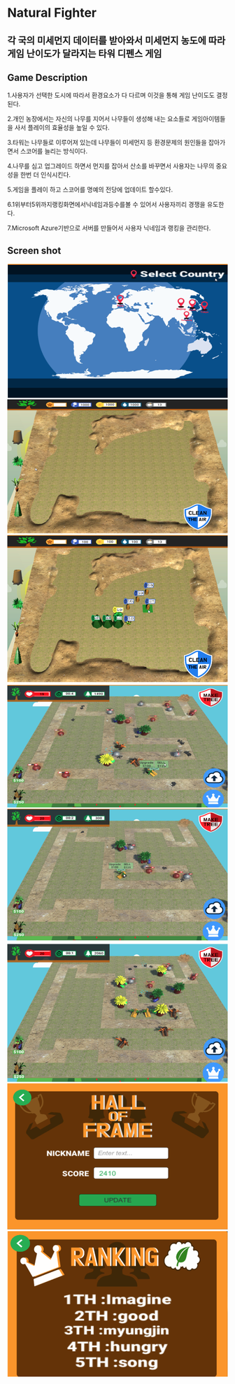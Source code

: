 # Natural Fighter

각 국의 미세먼지 데이터를 받아와서 미세먼지 농도에 따라 게임 난이도가 달라지는 타워 디펜스 게임
----------------------------------------------


## Game Description

1.사용자가 선택한 도시에 따라서 환경요소가 다 다르며 이것을 통해 게임 난이도도 결정된다.

2.개인 농장에서는 자신의 나무를 지어서 나무들이 생성해 내는 요소들로 게임아이템들을 사서 플레이의 효율성을 높일 수 있다.

3.타워는 나무들로 이루어져 있는데 나무들이 미세먼지 등 환경문제의 원인들을 잡아가면서 스코어를 늘리는 방식이다.

4.나무를 심고 업그레이드 하면서 먼지를 잡아서 산소를 바꾸면서 사용자는 나무의 중요성을 한번 더 인식시킨다.

5.게임을 플레이 하고 스코어를 명예의 전당에 업데이트 할수있다.

6.1위부터5위까지랭킹화면에서닉네임과등수를볼 수 있어서 사용자끼리 경쟁을 유도한다.

7.Microsoft Azure기반으로 서버를 만들어서 사용자 닉네임과 랭킹을 관리한다.

## Screen shot

![Alt text](/image/1.png)
![Alt text](/image/2.png)
![Alt text](/image/3.png)
![Alt text](/image/4.png)
![Alt text](/image/5.png)
![Alt text](/image/6.png)
![Alt text](/image/7.png)
![Alt text](/image/8.png)
